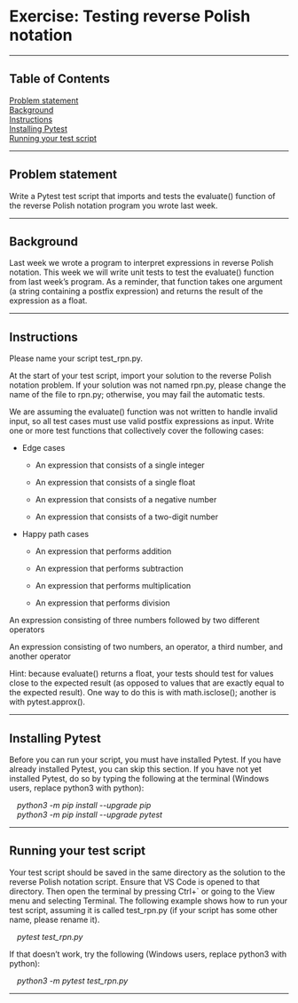 # Exercise: Testing reverse Polish notation
<hr/>

## Table of Contents
[Problem statement](#problem-statement)<br/>
[Background](#background)<br/>
[Instructions](#instructions)<br/>
[Installing Pytest](#installing-pytest)<br/>
[Running your test script](#running-your-test-script)<br/>
<hr/>

## Problem statement
Write a Pytest test script that imports and tests the evaluate() function of the reverse Polish notation program you wrote last week.
<hr/>

## Background
Last week we wrote a program to interpret expressions in reverse Polish notation. This week we will write unit tests to test the evaluate() function from last week’s program. As a reminder, that function takes one argument (a string containing a postfix expression) and returns the result of the expression as a float.
<hr/>

## Instructions
Please name your script test_rpn.py.

At the start of your test script, import your solution to the reverse Polish notation problem. If your solution was not named rpn.py, please change the name of the file to rpn.py; otherwise, you may fail the automatic tests.

We are assuming the evaluate() function was not written to handle invalid input, so all test cases must use valid postfix expressions as input. Write one or more test functions that collectively cover the following cases:

- Edge cases

    * An expression that consists of a single integer

    * An expression that consists of a single float

    * An expression that consists of a negative number

    * An expression that consists of a two-digit number

- Happy path cases

    * An expression that performs addition

    * An expression that performs subtraction

    * An expression that performs multiplication

    * An expression that performs division

An expression consisting of three numbers followed by two different operators

An expression consisting of two numbers, an operator, a third number, and another operator

Hint: because evaluate() returns a float, your tests should test for values close to the expected result (as opposed to values that are exactly equal to the expected result). One way to do this is with math.isclose(); another is with pytest.approx().
<hr/>

## Installing Pytest
Before you can run your script, you must have installed Pytest. If you have already installed Pytest, you can skip this section. If you have not yet installed Pytest, do so by typing the following at the terminal (Windows users, replace python3 with python):

&emsp;*python3 -m pip install --upgrade pip*<br/>
&emsp;*python3 -m pip install --upgrade pytest*
<hr/>

## Running your test script
Your test script should be saved in the same directory as the solution to the reverse Polish notation script. Ensure that VS Code is opened to that directory. Then open the terminal by pressing Ctrl+` or going to the View menu and selecting Terminal. The following example shows how to run your test script, assuming it is called test_rpn.py (if your script has some other name, please rename it).

&emsp;*pytest test_rpn.py*

If that doesn’t work, try the following (Windows users, replace python3 with python):

&emsp;*python3 -m pytest test_rpn.py*
<hr/>